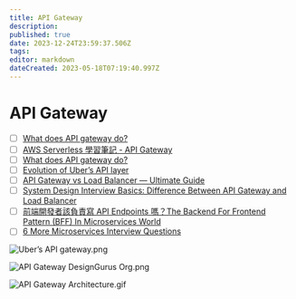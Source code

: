 ```yaml
---
title: API Gateway
description: 
published: true
date: 2023-12-24T23:59:37.506Z
tags: 
editor: markdown
dateCreated: 2023-05-18T07:19:40.997Z
---
```


# API Gateway
- [ ] [What does API gateway do?](https://blog.bytebytego.com/p/ep23-how-to-choose-the-right-database?utm_source=profile&utm_medium=reader2)
- [ ] [AWS Serverless 學習筆記 - API Gateway](https://godleon.github.io/blog/Serverless/AWS-Serverless_API-Gateway/)
- [ ] [What does API gateway do?](https://www.youtube.com/watch?time_continue=1&v=6ULyxuHKxg8&embeds_referring_euri=https%3A%2F%2Fblog.bytebytego.com%2F&feature=emb_logo&ab_channel=ByteByteGo)
- [ ] [Evolution of Uber’s API layer](https://blog.bytebytego.com/p/ep-39-accounting-101-in-payment-systems?utm_source=profile&utm_medium=reader2)
- [ ] [API Gateway vs Load Balancer — Ultimate Guide](https://awstip.com/api-gateway-vs-load-balancer-the-ultimate-guide-3810dddacfa1)
- [ ] [System Design Interview Basics: Difference Between API Gateway and Load Balancer](https://levelup.gitconnected.com/system-design-interview-basics-difference-between-api-gateway-and-load-balancer-60260b568121)
- [ ] [前端開發者該負責寫 API Endpoints 嗎？The Backend For Frontend Pattern (BFF) In Microservices World](https://medium.com/starbugs/%E5%89%8D%E7%AB%AF%E9%96%8B%E7%99%BC%E8%80%85%E8%A9%B2%E8%B2%A0%E8%B2%AC%E5%AF%AB-api-endpoints-%E5%97%8E-the-backend-for-frontend-pattern-bff-in-microservices-world-1368362c141c)
- [ ] [6 More Microservices Interview Questions](https://blog.bytebytego.com/p/6-more-microservices-interview-questions?utm_source=profile&utm_medium=reader2)

![Uber’s API gateway.png](http://192.168.25.60:8000/files/file_storage/8f385f7e.png)

![API Gateway DesignGurus Org.png](http://192.168.25.60:8000/files/file_storage/8063cb91.png)

![API Gateway Architecture.gif](http://192.168.25.60:8000/files/file_storage/7eef3de5.gif)

